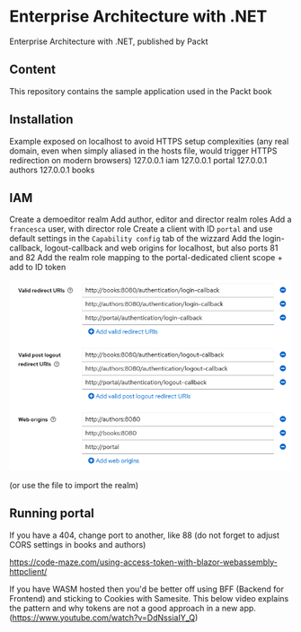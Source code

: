 # Enterprise Architecture with .NET
Enterprise Architecture with .NET, published by Packt

## Content
This repository contains the sample application used in the Packt book

## Installation
Example exposed on localhost to avoid HTTPS setup complexities (any real domain, even when simply aliased in the hosts file, would trigger HTTPS redirection on modern browsers)
127.0.0.1 iam
127.0.0.1 portal
127.0.0.1 authors
127.0.0.1 books

## IAM
Create a demoeditor realm
Add author, editor and director realm roles
Add a `francesca` user, with director role
Create a client with ID `portal` and use default settings in the `Capability config` tab of the wizzard
Add the login-callback, logout-callback and web origins for localhost, but also ports 81 and 82
Add the realm role mapping to the portal-dedicated client scope + add to ID token

![Client settings](images/ClientSettings.png)

(or use the file to import the realm)



## Running portal

If you have a 404, change port to another, like 88 (do not forget to adjust CORS settings in books and authors)


https://code-maze.com/using-access-token-with-blazor-webassembly-httpclient/

If you have WASM hosted then you'd be better off using BFF (Backend for Frontend) and sticking to Cookies with Samesite. This below video explains the pattern and why tokens are not a good approach in a new app. (https://www.youtube.com/watch?v=DdNssiaIY_Q)


